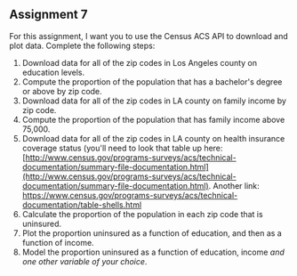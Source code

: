 Assignment 7
---

For this assignment, I want you to use the Census ACS API to download and plot data. Complete the following steps:

1. Download data for all of the zip codes in Los Angeles county on education levels. 
2. Compute the proportion of the population that has a bachelor's degree or above by zip code.
3. Download data for all of the zip codes in LA county on family income by zip code. 
4. Compute the proportion of the population that has family income above 75,000. 
5. Download data for all of the zip codes in LA county on health insurance coverage status (you'll need to look that table up here:[http://www.census.gov/programs-surveys/acs/technical-documentation/summary-file-documentation.html](http://www.census.gov/programs-surveys/acs/technical-documentation/summary-file-documentation.html).
Another link: https://www.census.gov/programs-surveys/acs/technical-documentation/table-shells.html
6. Calculate the proportion of the population in each zip code that is uninsured. 
7. Plot the proportion uninsured as a function of education, and then as a function of income. 
8. Model the proportion uninsured as a function of education, income _and one other variable of your choice_. 